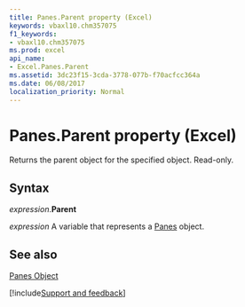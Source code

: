 ```yaml
---
title: Panes.Parent property (Excel)
keywords: vbaxl10.chm357075
f1_keywords:
- vbaxl10.chm357075
ms.prod: excel
api_name:
- Excel.Panes.Parent
ms.assetid: 3dc23f15-3cda-3778-077b-f70acfcc364a
ms.date: 06/08/2017
localization_priority: Normal
---
```



# Panes.Parent property (Excel)

Returns the parent object for the specified object. Read-only.


## Syntax

_expression_.**Parent**

_expression_ A variable that represents a [Panes](Excel.Panes.md) object.


## See also


[Panes Object](Excel.Panes.md)

[!include[Support and feedback](~/includes/feedback-boilerplate.md)]